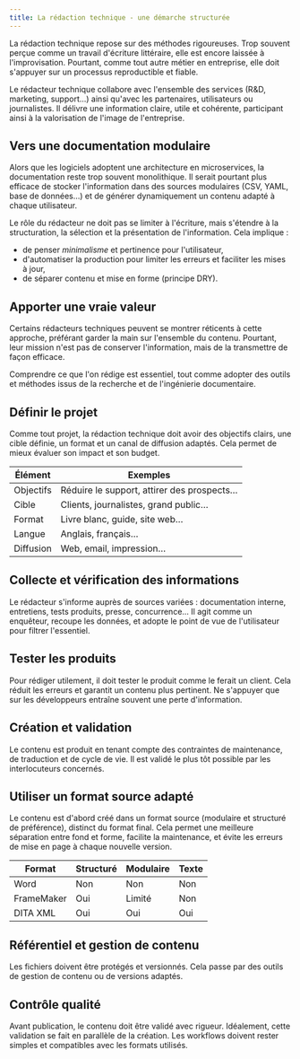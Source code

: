 ```yaml
---
title: La rédaction technique - une démarche structurée
---
```


La rédaction technique repose sur des méthodes rigoureuses. Trop souvent perçue comme un travail d'écriture littéraire, elle est encore laissée à l'improvisation. Pourtant, comme tout autre métier en entreprise, elle doit s'appuyer sur un processus reproductible et fiable.

Le rédacteur technique collabore avec l'ensemble des services (R\&D, marketing, support...) ainsi qu'avec les partenaires, utilisateurs ou journalistes. Il délivre une information claire, utile et cohérente, participant ainsi à la valorisation de l'image de l'entreprise.

## Vers une documentation modulaire

Alors que les logiciels adoptent une architecture en microservices, la documentation reste trop souvent monolithique. Il serait pourtant plus efficace de stocker l'information dans des sources modulaires (CSV, YAML, base de données…) et de générer dynamiquement un contenu adapté à chaque utilisateur.

Le rôle du rédacteur ne doit pas se limiter à l'écriture, mais s'étendre à la structuration, la sélection et la présentation de l'information. Cela implique :

* de penser *minimalisme* et pertinence pour l'utilisateur,
* d'automatiser la production pour limiter les erreurs et faciliter les mises à jour,
* de séparer contenu et mise en forme (principe DRY).

## Apporter une vraie valeur

Certains rédacteurs techniques peuvent se montrer réticents à cette approche, préférant garder la main sur l'ensemble du contenu. Pourtant, leur mission n'est pas de conserver l'information, mais de la transmettre de façon efficace.

Comprendre ce que l'on rédige est essentiel, tout comme adopter des outils et méthodes issus de la recherche et de l'ingénierie documentaire.

## Définir le projet

Comme tout projet, la rédaction technique doit avoir des objectifs clairs, une cible définie, un format et un canal de diffusion adaptés. Cela permet de mieux évaluer son impact et son budget.

| Élément   | Exemples                                   |
| --------- | ------------------------------------------ |
| Objectifs | Réduire le support, attirer des prospects… |
| Cible     | Clients, journalistes, grand public…       |
| Format    | Livre blanc, guide, site web…              |
| Langue    | Anglais, français…                         |
| Diffusion | Web, email, impression…                    |

## Collecte et vérification des informations

Le rédacteur s'informe auprès de sources variées : documentation interne, entretiens, tests produits, presse, concurrence... Il agit comme un enquêteur, recoupe les données, et adopte le point de vue de l'utilisateur pour filtrer l'essentiel.

## Tester les produits

Pour rédiger utilement, il doit tester le produit comme le ferait un client. Cela réduit les erreurs et garantit un contenu plus pertinent. Ne s'appuyer que sur les développeurs entraîne souvent une perte d'information.

## Création et validation

Le contenu est produit en tenant compte des contraintes de maintenance, de traduction et de cycle de vie. Il est validé le plus tôt possible par les interlocuteurs concernés.

## Utiliser un format source adapté

Le contenu est d'abord créé dans un format source (modulaire et structuré de préférence), distinct du format final. Cela permet une meilleure séparation entre fond et forme, facilite la maintenance, et évite les erreurs de mise en page à chaque nouvelle version.

| Format     | Structuré | Modulaire | Texte |
| ---------- | --------- | --------- | ----- |
| Word       | Non       | Non       | Non   |
| FrameMaker | Oui       | Limité    | Non   |
| DITA XML   | Oui       | Oui       | Oui   |

## Référentiel et gestion de contenu

Les fichiers doivent être protégés et versionnés. Cela passe par des outils de gestion de contenu ou de versions adaptés.

## Contrôle qualité

Avant publication, le contenu doit être validé avec rigueur. Idéalement, cette validation se fait en parallèle de la création. Les workflows doivent rester simples et compatibles avec les formats utilisés.
